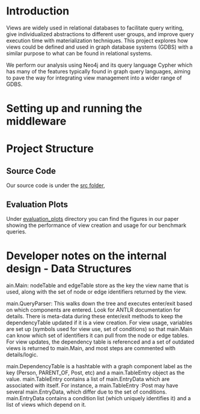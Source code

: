 # Introduction
Views are widely used in relational databases to facilitate query writing, give individualized abstractions to different user groups, and improve query execution time with materialization techniques. This project explores how views could be defined and used in graph database systems (GDBS) with a similar purpose to what can be found in relational systems. 

We perform our analysis using Neo4j and its query language Cypher which has many of the features typically found in graph query languages, aiming to pave the way for integrating view management into a wider range of GDBS.

# Setting up and running the middleware

# Project Structure

## Source Code
Our source code is under the [src folder](./src/), 

## Evaluation Plots
Under [evaluation_plots](./test/evaluation_plots/) directory you can find the figures in our paper showing the performance of view creation and usage for our benchmark queries.


# Developer notes on the internal design - Data Structures 
ain.Main: nodeTable and edgeTable store as the key the view name that is used, along with the set of node or edge identifiers returned by the view. 

main.QueryParser: This walks down the tree and executes enter/exit based on which components are entered. Look for ANTLR documentation for details. There is meta-data during these enter/exit methods to keep the dependencyTable updated if it is a view creation. For view usage, variables are set up (symbols used for view use, set of conditions) so that main.Main can know which set of identifiers it can pull from the node or edge tables. For view updates, the dependency table is referenced and a set of outdated views is returned to main.Main, and most steps are commented with details/logic.

main.DependencyTable is a hashtable with a graph component label as the key (Person, PARENT_OF, Post, etc) and a main.TableEntry object as the value. main.TableEntry contains a list of main.EntryData which are associated with itself. For instance, a main.TableEntry :Post may have several main.EntryData, which differ due to the set of conditions. main.EntryData contains a condition list (which uniquely identifies it) and a list of views which depend on it. 